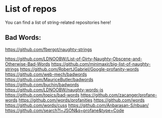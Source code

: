# List of repos
You can find a list of string-related repositories here!
## Bad Words:
<!-- https://github.com/fbergot/notebook -->
https://github.com/fbergot/naughty-strings
<!-- Zero width space in there? How to copy in JavaScript?
 copy(String.fromCodePoint(0x200B))
-->
https://github.com/LDNOOBW/List-of-Dirty-Naughty-Obscene-and-Otherwise-Bad-Words
https://github.com/minimaxir/big-list-of-naughty-strings
https://github.com/RobertJGabriel/Google-profanity-words
https://github.com/web-mech/badwords
https://github.com/MauriceButler/badwords
https://github.com/buchin/badwords
https://github.com/LDNOOBW/naughty-words-js
https://github.com/topics/bad-words
https://github.com/zacanger/profane-words
https://github.com/words/profanities
https://github.com/words
https://github.com/words/cuss
https://github.com/Anbarasan-S/nbuan/
https://github.com/search?l=JSON&q=profane&type=Code

